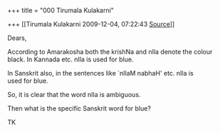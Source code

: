 +++
title = "000 Tirumala Kulakarni"

+++
[[Tirumala Kulakarni	2009-12-04, 07:22:43 [Source](https://groups.google.com/g/bvparishat/c/hLm8JEdARew)]]



Dears,

According to Amarakosha both the krishNa and nIla denote the colour  
black. In Kannada etc. nIla is used for blue.

In Sanskrit also, in the sentences like \`nIlaM nabhaH' etc. nIla is  
used for blue.

So, it is clear that the word nIla is ambiguous.

Then what is the specific Sanskrit word for blue?

TK  

